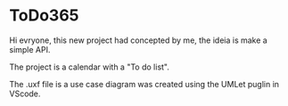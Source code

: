 # ToDo365
Hi evryone, this new project had concepted by me, the ideia is make a simple API.

The project is a calendar with a "To do list".

The .uxf file is a use case diagram was created using the UMLet puglin in VScode.
